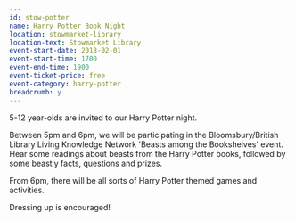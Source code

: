```yaml
---
id: stow-potter
name: Harry Potter Book Night
location: stowmarket-library
location-text: Stowmarket Library
event-start-date: 2018-02-01
event-start-time: 1700
event-end-time: 1900
event-ticket-price: free
event-category: harry-potter
breadcrumb: y
---
```


5-12 year-olds are invited to our Harry Potter night.

Between 5pm and 6pm, we will be participating in the Bloomsbury/British Library Living Knowledge Network 'Beasts among the Bookshelves' event. Hear some readings about beasts from the Harry Potter books, followed by some beastly facts, questions and prizes.

From 6pm, there will be all sorts of Harry Potter themed games and activities.

Dressing up is encouraged!

